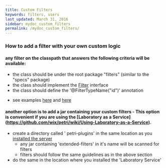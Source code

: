 ```yaml
---
title: Custom Filters
keywords: filters, users
last_updated: March 31, 2016
sidebar: mydoc_custom_filters
permalink: /mydoc_custom_filters/
---
```


### How to add a filter with your own custom logic 
#### any filter on the classpath that answers the following criteria will be available:
  - the class should be under the root package "filters" (similar to the "specs" package)
  - the class should implement the [Filter](https://github.com/wix/petri/blob/master/wix-petri-core/src/main/java/com/wixpress/petri/experiments/domain/Filter.java) interface 
  - the class should define the '@FilterTypeName("id")' annotation

* see examples [here](https://github.com/wix/petri/blob/master/wix-petri-core/src/test/java/filters/AdditionalFilter.java) and [here](https://github.com/wix/petri/blob/2c31c03a47dcf00466fc812834b5c7abdc3271ae/sample-extended-filters/src/main/java/filters/CustomUserTypeFilter.java)

#### another option is to add a jar containing your custom filters - This option is convenient if you are using the [Laboratory as a Service] (https://github.com/wix/petri/wiki/Using-Laboratory-as-a-Service).
  - create a directory called ' petri-plugins' in the same location as you [installed the server](https://github.com/wix/petri/wiki/Installing-Petri-Server)
    - any jar containing 'extended-filters' in it's name will be scanned for filters
    - filters should follow the same guidelines as in the above section
  - do the same in the location where you installed the 'Laboratory Service'
